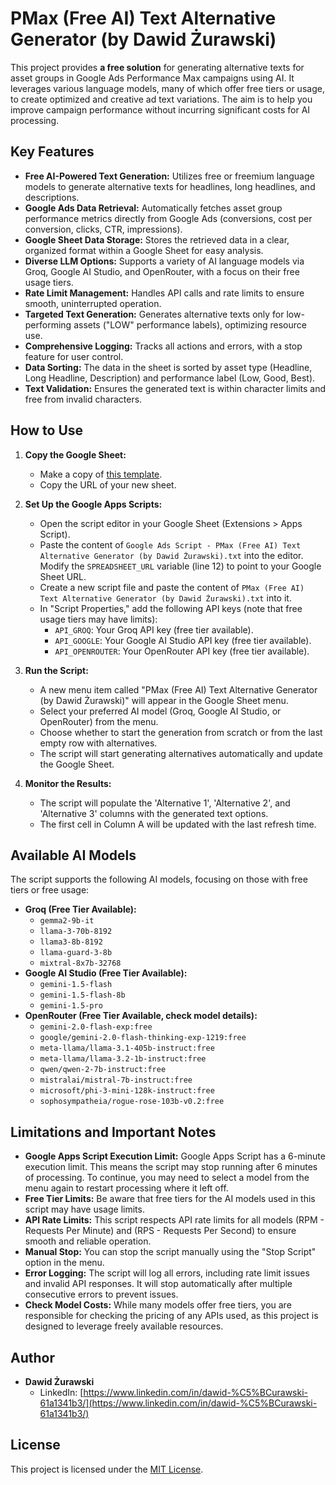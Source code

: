 # PMax (Free AI) Text Alternative Generator (by Dawid Żurawski)

This project provides **a free solution** for generating alternative texts for asset groups in Google Ads Performance Max campaigns using AI. It leverages various language models, many of which offer free tiers or usage, to create optimized and creative ad text variations. The aim is to help you improve campaign performance without incurring significant costs for AI processing.

## Key Features

*   **Free AI-Powered Text Generation:** Utilizes free or freemium language models to generate alternative texts for headlines, long headlines, and descriptions.
*   **Google Ads Data Retrieval:** Automatically fetches asset group performance metrics directly from Google Ads (conversions, cost per conversion, clicks, CTR, impressions).
*   **Google Sheet Data Storage:** Stores the retrieved data in a clear, organized format within a Google Sheet for easy analysis.
*   **Diverse LLM Options:** Supports a variety of AI language models via Groq, Google AI Studio, and OpenRouter, with a focus on their free usage tiers.
*  **Rate Limit Management:** Handles API calls and rate limits to ensure smooth, uninterrupted operation.
*   **Targeted Text Generation:** Generates alternative texts only for low-performing assets ("LOW" performance labels), optimizing resource use.
*   **Comprehensive Logging:** Tracks all actions and errors, with a stop feature for user control.
*  **Data Sorting:** The data in the sheet is sorted by asset type (Headline, Long Headline, Description) and performance label (Low, Good, Best).
*  **Text Validation:** Ensures the generated text is within character limits and free from invalid characters.

## How to Use

1.  **Copy the Google Sheet:**
    *   Make a copy of [this template](https://docs.google.com/spreadsheets/d/1Lcef-sKrw0Bz02xDUMnl2Mhe10v9DcYbdqLg7PAyNzI/copy).
    *   Copy the URL of your new sheet.

2.  **Set Up the Google Apps Scripts:**
    *   Open the script editor in your Google Sheet (Extensions > Apps Script).
    *   Paste the content of `Google Ads Script - PMax (Free AI) Text Alternative Generator (by Dawid Żurawski).txt` into the editor. Modify the `SPREADSHEET_URL` variable (line 12) to point to your Google Sheet URL.
    *   Create a new script file and paste the content of `PMax (Free AI) Text Alternative Generator (by Dawid Żurawski).txt` into it.
    *   In "Script Properties," add the following API keys (note that free usage tiers may have limits):
        *   `API_GROQ`: Your Groq API key (free tier available).
        *   `API_GOOGLE`: Your Google AI Studio API key (free tier available).
        *   `API_OPENROUTER`: Your OpenRouter API key (free tier available).

3.  **Run the Script:**
    *   A new menu item called "PMax (Free AI) Text Alternative Generator (by Dawid Żurawski)" will appear in the Google Sheet menu.
    *   Select your preferred AI model (Groq, Google AI Studio, or OpenRouter) from the menu.
    *   Choose whether to start the generation from scratch or from the last empty row with alternatives.
    *   The script will start generating alternatives automatically and update the Google Sheet.

4.  **Monitor the Results:**
    *   The script will populate the 'Alternative 1', 'Alternative 2', and 'Alternative 3' columns with the generated text options.
    *   The first cell in Column A will be updated with the last refresh time.

## Available AI Models

The script supports the following AI models, focusing on those with free tiers or free usage:

*   **Groq (Free Tier Available):**
    *   `gemma2-9b-it`
    *   `llama-3-70b-8192`
    *   `llama3-8b-8192`
    *   `llama-guard-3-8b`
    *   `mixtral-8x7b-32768`
*   **Google AI Studio (Free Tier Available):**
    *   `gemini-1.5-flash`
    *   `gemini-1.5-flash-8b`
    *   `gemini-1.5-pro`
*   **OpenRouter (Free Tier Available, check model details):**
    *   `gemini-2.0-flash-exp:free`
    *   `google/gemini-2.0-flash-thinking-exp-1219:free`
    *   `meta-llama/llama-3.1-405b-instruct:free`
    *   `meta-llama/llama-3.2-1b-instruct:free`
    *   `qwen/qwen-2-7b-instruct:free`
    *   `mistralai/mistral-7b-instruct:free`
    *   `microsoft/phi-3-mini-128k-instruct:free`
    *   `sophosympatheia/rogue-rose-103b-v0.2:free`

## Limitations and Important Notes

*   **Google Apps Script Execution Limit:** Google Apps Script has a 6-minute execution limit. This means the script may stop running after 6 minutes of processing. To continue, you may need to select a model from the menu again to restart processing where it left off.
*   **Free Tier Limits:** Be aware that free tiers for the AI models used in this script may have usage limits.
*   **API Rate Limits:** This script respects API rate limits for all models (RPM - Requests Per Minute) and (RPS - Requests Per Second) to ensure smooth and reliable operation.
*   **Manual Stop:** You can stop the script manually using the "Stop Script" option in the menu.
*   **Error Logging:** The script will log all errors, including rate limit issues and invalid API responses. It will stop automatically after multiple consecutive errors to prevent issues.
*   **Check Model Costs:** While many models offer free tiers, you are responsible for checking the pricing of any APIs used, as this project is designed to leverage freely available resources.

## Author

*   **Dawid Żurawski**
    *   LinkedIn: [https://www.linkedin.com/in/dawid-%C5%BCurawski-61a1341b3/](https://www.linkedin.com/in/dawid-%C5%BCurawski-61a1341b3/)

## License

This project is licensed under the [MIT License](https://opensource.org/licenses/MIT).

